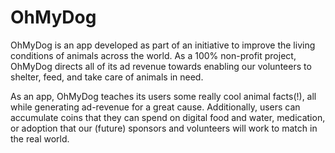 # OhMyDog

OhMyDog is an app developed as part of an initiative to improve the living conditions of animals across the world. As a 100% non-profit
project, OhMyDog directs all of its ad revenue towards enabling our volunteers to shelter, feed, and take care of animals in need.

As an app, OhMyDog teaches its users some really cool animal facts(!), all while generating ad-revenue for a great cause. Additionally, 
users can accumulate coins that they can spend on digital food and water, medication, or adoption that our (future) sponsors and
volunteers will work to match in the real world.
